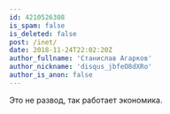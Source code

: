```yaml
---
id: 4210526308
is_spam: false
is_deleted: false
post: /inet/
date: 2018-11-24T22:02:20Z
author_fullname: 'Станислав Агарков'
author_nickname: 'disqus_jbfeO8dXRo'
author_is_anon: false
---
```


<p>Это не развод, так работает экономика.</p>
